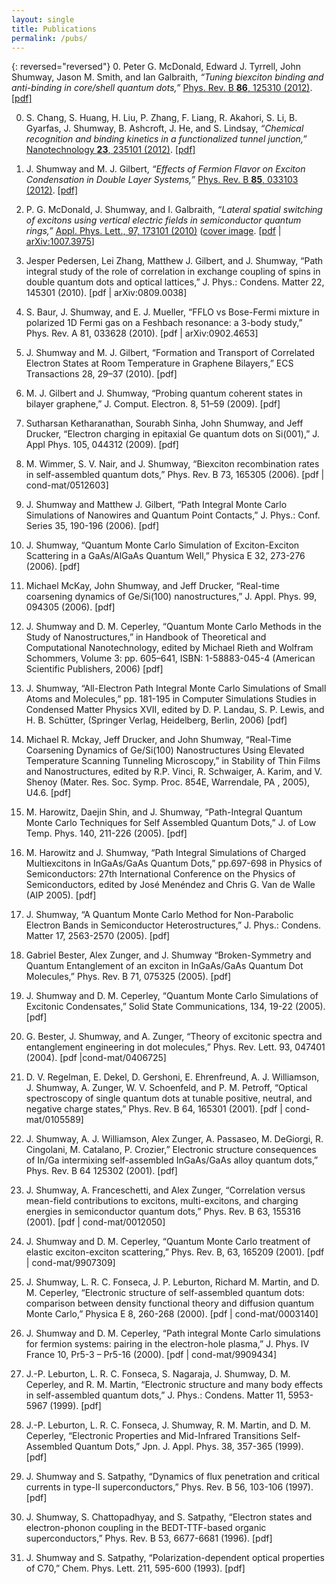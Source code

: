 ```yaml
---
layout: single
title: Publications
permalink: /pubs/
---
```


{: reversed="reversed"}
0. Peter G. McDonald, Edward J. Tyrrell, John Shumway, Jason M. Smith,
   and Ian Galbraith, 
   *“Tuning biexciton binding and anti-binding in
   core/shell quantum dots,”*
   [Phys. Rev. B **86**, 125310 (2012)](
   http://link.aps.org/doi/10.1103/PhysRevB.86.125310).
   [[pdf]](/downloads/physrevb-86-125310.pdf)

0. S. Chang, S. Huang, H. Liu, P. Zhang, F. Liang, R. Akahori, S. Li, 
   B. Gyarfas, J. Shumway, B. Ashcroft, J. He, and S. Lindsay,
   *“Chemical recognition and binding kinetics in a functionalized tunnel junction,”*
   [Nanotechnology **23**, 235101 (2012)](
   http://iopscience.iop.org/0957-4484/23/23/235101).
   [[pdf]](/downloads/nanotechnology-23-235101.pdf)

0. J. Shumway and M. J. Gilbert, 
   *“Effects of Fermion Flavor on Exciton Condensation in Double Layer Systems,”*
   [Phys. Rev. B **85**, 033103 (2012)](
   http://link.aps.org/doi/10.1103/PhysRevB.85.033103).
   [[pdf]](/downloads/physrevb_85_033103.pdf)

0. P. G. McDonald, J. Shumway, and I. Galbraith,
   *“Lateral spatial switching of excitons using vertical electric fields in semiconductor quantum rings,”* 
   [Appl. Phys. Lett., 97, 173101 (2010)](   
   http://dx.doi.org/10.1063/1.3504230)
   ([cover image](dowloads/aplCover.pdf).
   [[pdf](downloads/applphyslett_97_173101.pdf) |
   [arXiv:1007.3975](http://arxiv.org/abs/1007.3975)]

0. Jesper Pedersen, Lei Zhang, Matthew J. Gilbert, and J. Shumway, 
   “Path integral study of the role of correlation in exchange coupling
   of spins in double quantum dots and optical lattices,” 
   J. Phys.: Condens. Matter 22, 145301 (2010).
   [pdf | arXiv:0809.0038]

0. S. Baur, J. Shumway, and E. J. Mueller, “FFLO vs Bose-Fermi mixture 
   in polarized 1D Fermi gas on a Feshbach resonance: a 3-body study,”
   Phys. Rev. A 81, 033628 (2010). [pdf | arXiv:0902.4653]

0. J. Shumway and M. J. Gilbert, “Formation and Transport of Correlated
   Electron States at Room Temperature in Graphene Bilayers,” 
   ECS Transactions 28, 29–37 (2010). [pdf]

0. M. J. Gilbert and J. Shumway, “Probing quantum coherent states in
   bilayer graphene,” J. Comput. Electron. 8, 51–59 (2009). [pdf]
   
0. Sutharsan Ketharanathan, Sourabh Sinha, John Shumway, and 
   Jeff Drucker, “Electron charging in epitaxial Ge quantum dots on
   Si(001),” J. Appl Phys. 105, 044312 (2009). [pdf]

0. M. Wimmer, S. V. Nair, and J. Shumway, “Biexciton recombination rates
   in self-assembled quantum dots,” Phys. Rev. B 73, 165305 (2006). 
   [pdf | cond-mat/0512603]
0. J. Shumway and Matthew J. Gilbert, “Path Integral Monte Carlo
   Simulations of Nanowires and Quantum Point Contacts,” 
   J. Phys.: Conf. Series 35, 190-196 (2006). [pdf]
0. J. Shumway, “Quantum Monte Carlo Simulation of Exciton-Exciton Scattering in a GaAs/AlGaAs Quantum Well,” Physica E 32, 273-276 (2006). [pdf]
0. Michael McKay, John Shumway, and Jeff Drucker, “Real-time coarsening dynamics of Ge/Si(100) nanostructures,” J. Appl. Phys. 99, 094305 (2006). [pdf]
0. J. Shumway and D. M. Ceperley, “Quantum Monte Carlo Methods in the Study of Nanostructures,” in Handbook of Theoretical and Computational Nanotechnology, edited by Michael Rieth and Wolfram Schommers, Volume 3: pp. 605–641, ISBN: 1-58883-045-4 (American Scientific Publishers, 2006) [pdf]
0. J. Shumway, “All-Electron Path Integral Monte Carlo Simulations of Small Atoms and Molecules,” pp. 181-195 in Computer Simulations Studies in Condensed Matter Physics XVII, edited by D. P. Landau, S. P. Lewis, and H. B. Schütter, (Springer Verlag, Heidelberg, Berlin, 2006) [pdf]
0. Michael R. Mckay, Jeff Drucker, and John Shumway, “Real-Time Coarsening Dynamics of Ge/Si(100) Nanostructures Using Elevated Temperature Scanning Tunneling Microscopy,” in Stability of Thin Films and Nanostructures, edited by R.P. Vinci, R. Schwaiger, A. Karim, and V. Shenoy (Mater. Res. Soc. Symp. Proc. 854E, Warrendale, PA , 2005), U4.6. [pdf]
0. M. Harowitz, Daejin Shin, and J. Shumway, “Path-Integral Quantum Monte Carlo Techniques for Self Assembled Quantum Dots,” J. of Low Temp. Phys. 140, 211-226 (2005). [pdf]
0. M. Harowitz and J. Shumway, “Path Integral Simulations of Charged Multiexcitons in InGaAs/GaAs Quantum Dots,” pp.697-698 in Physics of Semiconductors: 27th International Conference on the Physics of Semiconductors, edited by José Menéndez and Chris G. Van de Walle (AIP 2005). [pdf]
0. J. Shumway, “A Quantum Monte Carlo Method for Non-Parabolic Electron Bands in Semiconductor Heterostructures,” J. Phys.: Condens. Matter 17, 2563-2570 (2005). [pdf]
0. Gabriel Bester, Alex Zunger, and J. Shumway “Broken-Symmetry and Quantum Entanglement of an exciton in InGaAs/GaAs Quantum Dot Molecules,” Phys. Rev. B 71, 075325 (2005). [pdf]
0. J. Shumway and D. M. Ceperley, “Quantum Monte Carlo Simulations of Excitonic Condensates,” Solid State Communications, 134, 19-22 (2005). [pdf]
0. G. Bester, J. Shumway, and A. Zunger, “Theory of excitonic spectra and entanglement engineering in dot molecules,” Phys. Rev. Lett. 93, 047401 (2004). [pdf |cond-mat/0406725]
0. D. V. Regelman, E. Dekel, D. Gershoni, E. Ehrenfreund, A. J. Williamson, J. Shumway, A. Zunger, W. V. Schoenfeld, and P. M. Petroff, “Optical spectroscopy of single quantum dots at tunable positive, neutral, and negative charge states,” Phys. Rev. B 64, 165301 (2001). [pdf | cond-mat/0105589]
0. J. Shumway, A. J. Williamson, Alex Zunger, A. Passaseo, M. DeGiorgi, R. Cingolani, M. Catalano, P. Crozier,” Electronic structure consequences of In/Ga intermixing self-assembled InGaAs/GaAs alloy quantum dots,” Phys. Rev. B 64 125302 (2001). [pdf]
0. J. Shumway, A. Franceschetti, and Alex Zunger, “Correlation versus mean-field contributions to excitons, multi-excitons, and charging energies in semiconductor quantum dots,” Phys. Rev. B 63, 155316 (2001). [pdf | cond-mat/0012050]
0. J. Shumway and D. M. Ceperley, “Quantum Monte Carlo treatment of
elastic exciton-exciton scattering,” Phys. Rev. B, 63, 165209 (2001). [pdf | cond-mat/9907309]
0. J. Shumway, L. R. C. Fonseca, J. P. Leburton, Richard M. Martin, and D. M. Ceperley, “Electronic structure of self-assembled quantum dots: comparison between density functional theory and diffusion quantum Monte Carlo,” Physica E 8, 260-268 (2000). [pdf | cond-mat/0003140]
0. J. Shumway and D. M. Ceperley, “Path integral Monte Carlo simulations for fermion systems: pairing in the electron-hole plasma,” J. Phys. IV France 10, Pr5-3 – Pr5-16 (2000). [pdf | cond-mat/9909434]
0. J.-P. Leburton, L. R. C. Fonseca, S. Nagaraja, J. Shumway, D. M. Ceperley, and R. M. Martin, “Electronic structure and many body effects in self-assembled quantum dots,” J. Phys.: Condens. Matter 11, 5953-5967 (1999). [pdf]
0. J.-P. Leburton, L. R. C. Fonseca, J. Shumway, R. M. Martin, and D. M. Ceperley, “Electronic Properties and Mid-Infrared Transitions Self-Assembled Quantum Dots,” Jpn. J. Appl. Phys. 38, 357-365 (1999). [pdf]
0. J. Shumway and S. Satpathy, “Dynamics of flux penetration and critical currents in type-II superconductors,” Phys. Rev. B 56, 103-106 (1997). [pdf]
0. J. Shumway, S. Chattopadhyay, and S. Satpathy, “Electron states and electron-phonon coupling in the BEDT-TTF-based organic superconductors,” Phys. Rev. B 53, 6677-6681 (1996). [pdf]
0. J. Shumway and S. Satpathy, “Polarization-dependent optical properties of C70,” Chem. Phys. Lett. 211, 595-600 (1993). [pdf]
